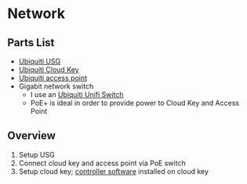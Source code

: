# Network

## Parts List

- [Ubiquiti USG](https://www.ui.com/unifi-routing/usg/)
- [Ubiquiti Cloud Key](https://www.ui.com/unifi/unifi-cloud-key/)
- [Ubiquiti access point](https://www.ui.com/unifi/unifi-ap-ac-pro/)
- Gigabit network switch
  - I use an [Ubiquiti Unifi Switch](https://www.ui.com/unifi-switching/unifi-switch-8-150w/)
  - PoE+ is ideal in order to provide power to Cloud Key and Access Point

## Overview

1. Setup USG
2. Connect cloud key and access point via PoE switch
3. Setup cloud key; [controller software](https://www.ui.com/software/) installed on cloud key
